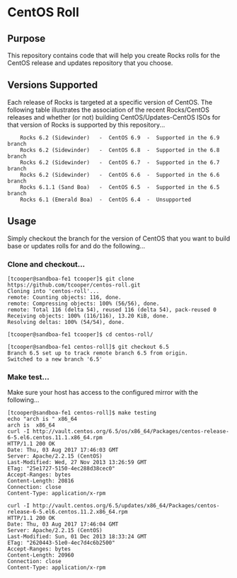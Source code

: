 # CentOS Roll

## Purpose

This repository contains code that will help you create Rocks rolls for the
CentOS release and updates repository that you choose.

## Versions Supported

Each release of Rocks is targeted at a specific version of CentOS. The
following table illustrates the association of the recent Rocks/CentOS
releases and whether (or not) building CentOS/Updates-CentOS ISOs for that
version of Rocks is supported by this repository...

```
    Rocks 6.2 (Sidewinder)   -  CentOS 6.9  -  Supported in the 6.9 branch
    Rocks 6.2 (Sidewinder)   -  CentOS 6.8  -  Supported in the 6.8 branch
    Rocks 6.2 (Sidewinder)   -  CentOS 6.7  -  Supported in the 6.7 branch
    Rocks 6.2 (Sidewinder)   -  CentOS 6.6  -  Supported in the 6.6 branch
    Rocks 6.1.1 (Sand Boa)   -  CentOS 6.5  -  Supported in the 6.5 branch
    Rocks 6.1 (Emerald Boa)  -  CentOS 6.4  -  Unsupported
```

## Usage

Simply checkout the branch for the version of CentOS that you want to build
base or updates rolls for and do the following...

### Clone and checkout...

```
[tcooper@sandboa-fe1 tcooper]$ git clone https://github.com/tcooper/centos-roll.git
Cloning into 'centos-roll'...
remote: Counting objects: 116, done.
remote: Compressing objects: 100% (56/56), done.
remote: Total 116 (delta 54), reused 116 (delta 54), pack-reused 0
Receiving objects: 100% (116/116), 13.20 KiB, done.
Resolving deltas: 100% (54/54), done.

[tcooper@sandboa-fe1 tcooper]$ cd centos-roll/

[tcooper@sandboa-fe1 centos-roll]$ git checkout 6.5
Branch 6.5 set up to track remote branch 6.5 from origin.
Switched to a new branch '6.5'

```

### Make test...

Make sure your host has access to the configured mirror with the following...

```
[tcooper@sandboa-fe1 centos-roll]$ make testing
echo "arch is " x86_64
arch is  x86_64
curl -I http://vault.centos.org/6.5/os/x86_64/Packages/centos-release-6-5.el6.centos.11.1.x86_64.rpm
HTTP/1.1 200 OK
Date: Thu, 03 Aug 2017 17:46:03 GMT
Server: Apache/2.2.15 (CentOS)
Last-Modified: Wed, 27 Nov 2013 13:26:59 GMT
ETag: "25e1727-5150-4ec288d38cec0"
Accept-Ranges: bytes
Content-Length: 20816
Connection: close
Content-Type: application/x-rpm

curl -I http://vault.centos.org/6.5/updates/x86_64/Packages/centos-release-6-5.el6.centos.11.2.x86_64.rpm
HTTP/1.1 200 OK
Date: Thu, 03 Aug 2017 17:46:04 GMT
Server: Apache/2.2.15 (CentOS)
Last-Modified: Sun, 01 Dec 2013 18:33:24 GMT
ETag: "2620443-51e0-4ec7d4c6b2500"
Accept-Ranges: bytes
Content-Length: 20960
Connection: close
Content-Type: application/x-rpm
```

